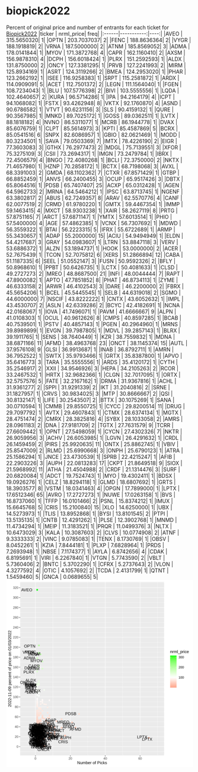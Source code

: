 # biopick2022
Percent of original price and number of entrants for each ticket for [Biopick2022](https://twitter.com/hashtag/Biopick2022)
|ticker |  nrml_price| freq|
|:------|-----------:|----:|
|AVEO   | 315.5650320|    1|
|OPTN   | 203.7037037|    2|
|FENC   | 188.8636364|    2|
|VYGR   | 188.1918819|    2|
|VRNA   | 187.5000000|    2|
|ATNM   | 185.8569052|    3|
|ADMA   | 178.0141844|    1|
|MYOV   | 171.3872768|    4|
|CAPR   | 162.1160410|    2|
|AXSM   | 156.9878310|    4|
|DCPH   | 156.6018424|    1|
|PLRX   | 151.2592593|    1|
|ALDX   | 131.8750000|    2|
|ONCY   | 127.3381295|    1|
|PRVB   | 127.2241993|    2|
|MIRM   | 125.8934169|    1|
|ASRT   | 124.3119266|    2|
|BMEA   | 124.2953020|    1|
|PHAR   | 123.2662192|    1|
|ISEE   | 116.9258383|    1|
|SRPT   | 115.2581872|    1|
|ARDX   | 114.0909091|    5|
|ACET   | 112.7501372|    2|
|LEGN   | 111.1564040|    1|
|FGEN   | 108.7234043|    1|
|BLU    | 107.5776398|    2|
|BIVI   | 103.5555556|    1|
|LQDA   | 102.4640657|    2|
|KURA   |  96.5714286|    1|
|IPA    |  94.2164179|    4|
|ICPT   |  94.1068082|    1|
|FSTX   |  93.4262948|    8|
|VKTX   |  92.1760870|    4|
|ASND   |  90.6786582|    1|
|VTVT   |  90.6231156|    3|
|SLS    |  90.4159132|    1|
|QURE   |  90.3567985|    1|
|MNKD   |  89.7025172|    1|
|GOSS   |  89.0362511|    1|
|LVTX   |  88.1818182|    4|
|NVNO   |  86.5311077|    1|
|MCRB   |  86.1944778|    1|
|DVAX   |  85.6076759|    1|
|CLPT   |  85.5614973|    3|
|KPTI   |  85.4587869|    5|
|BCRX   |  85.0541516|    6|
|SNPX   |  82.6086957|    1|
|GBIO   |  82.0621469|    1|
|MODD   |  80.3234501|    1|
|SAVA   |  79.0503369|    7|
|IMTX   |  78.4226190|    2|
|EIGR   |  77.3603083|    3|
|GTHX   |  76.2977473|    2|
|MDGL   |  75.7139551|    3|
|XFOR   |  75.3275109|    3|
|CSII   |  73.2694317|    1|
|IMGN   |  73.2479784|    1|
|IBRX   |  72.4506579|    4|
|BNGO   |  72.4080268|    1|
|BCLI   |  72.3750000|    2|
|NKTX   |  71.4657980|    1|
|HZNP   |  70.2858172|    1|
|BCTX   |  68.7198068|    3|
|AVXL   |  68.3391003|    2|
|GMDA   |  68.1102362|    7|
|CTXR   |  67.8571429|    1|
|GTBP   |  66.8852459|    1|
|ANVS   |  66.2400455|    3|
|OCUP   |  65.9517426|    3|
|DBTX   |  65.8064516|    1|
|PDSB   |  65.7407407|   25|
|ACXP   |  65.0312428|    1|
|AGEN   |  64.5962733|    2|
|MRNA   |  64.5464212|    1|
|IPSC   |  63.8713745|    1|
|NGENF  |  63.3802817|    2|
|ABUS   |  62.7249357|    8|
|ARAV   |  62.5570776|    4|
|CANF   |  62.0077519|    2|
|CRMD   |  61.9780220|    1|
|GMTX   |  59.4467354|    1|
|IMMP   |  59.1463415|    4|
|MXCT   |  58.9303238|    1|
|XAIR   |  58.2627119|    8|
|PRTG   |  57.8751165|    7|
|ARCT   |  57.6871147|    1|
|YMTX   |  57.6013514|    1|
|PHIO   |  57.5400000|    4|
|AGE    |  57.4862385|    1|
|VCNX   |  56.7307692|    1|
|MDWD   |  56.3559322|    1|
|BTAI   |  56.2223315|    5|
|IFRX   |  55.6722689|    1|
|ARMP   |  55.3430657|    1|
|ADAP   |  55.2000000|   15|
|ACIU   |  54.9494949|    1|
|ELDN   |  54.4217687|    3|
|GRAY   |  54.0983607|    1|
|LTRN   |  53.8847118|    3|
|VERV   |  53.6886372|    1|
|ALZN   |  53.1894737|    1|
|HOOK   |  53.0000000|    2|
|ACER   |  52.7675439|    1|
|TCON   |  52.7075812|    6|
|XERS   |  51.2866894|   12|
|CABA   |  51.1187335|    6|
|SEEL   |  51.0552147|    3|
|FUSN   |  50.9592326|    2|
|BFLY   |  50.8968610|    1|
|PPBT   |  50.6426735|    1|
|LCTX   |  50.4081633|    1|
|CLSD   |  49.2727273|    2|
|MREO   |  48.8687500|   21|
|INFI   |  48.0044444|    7|
|RAPT   |  47.8900082|    1|
|APTO   |  47.7851852|    8|
|PHAT   |  46.8734113|    1|
|ZYME   |  46.6333158|    2|
|ARWR   |  46.4102543|    3|
|DARE   |  46.2200000|    2|
|FBRX   |  45.5654206|    1|
|BCEL   |  45.5445545|    1|
|SELB   |  44.6319018|    2|
|SGMO   |  44.6000000|    7|
|NSCIF  |  43.8222222|    1|
|CNTX   |  43.6052632|    1|
|IMPL   |  43.4530707|    2|
|ASLN   |  42.6339286|    2|
|BCYC   |  42.4182691|    1|
|NCNA   |  42.0168067|    1|
|IOVA   |  41.7496071|    1|
|PAVM   |  41.6666667|    9|
|ALPN   |  41.0108303|    1|
|OCUL   |  40.9612626|    8|
|CMPS   |  40.8597285|    1|
|BCAB   |  40.7539501|    1|
|PSTV   |  40.4857143|    1|
|PGEN   |  40.2964960|    1|
|MRNS   |  39.8989899|    1|
|EVGN   |  39.7987805|    1|
|MDVL   |  39.2857143|    1|
|BLRX   |  39.1911765|    1|
|SENS   |  38.7640449|    1|
|KZR    |  38.7559832|    1|
|MDNA   |  38.6871166|   11|
|AFMD   |  38.4963768|   23|
|ONCT   |  38.1145374|   15|
|AUTL   |  37.9576108|    9|
|GLSI   |  36.9913687|    1|
|INAB   |  36.8792711|    1|
|AMRN   |  36.7952522|    1|
|SWTX   |  35.9793466|    1|
|GRTX   |  35.8387800|    1|
|APVO   |  35.6416773|    3|
|TARA   |  35.5555556|    1|
|ARDS   |  35.4120172|    1|
|CYTH   |  35.2546917|    2|
|XXII   |  34.9546926|    3|
|HEPA   |  34.2105263|    2|
|RCOR   |  33.2467532|    1|
|HRTX   |  32.9682366|    1|
|CLGN   |  32.7017095|    1|
|ORTX   |  32.5757576|    5|
|FATE   |  32.2167162|    1|
|DRMA   |  31.9367816|    1|
|ACHL   |  31.9361277|    2|
|SPPI   |  31.9291339|    2|
|IKT    |  31.2040816|    2|
|SRNE   |  31.1827957|    1|
|CRVS   |  30.9834025|    3|
|MTP    |  30.8666667|    2|
|QSI    |  30.8132147|    1|
|LIFE   |  30.2543507|    2|
|BTTX   |  30.1075269|    1|
|SANA   |  30.0710594|    1|
|CMMB   |  29.8550725|    1|
|CYCC   |  29.8200514|   11|
|DRUG   |  29.7097792|    1|
|AVTX   |  29.4607843|    1|
|CTMX   |  28.6374134|    1|
|MGTX   |  28.4751474|    2|
|CMRX   |  28.3825816|    4|
|SYBX   |  28.1033058|    2|
|AMRS   |  28.0961183|    2|
|DNA    |  27.9181709|    2|
|TGTX   |  27.7631579|    9|
|TCRR   |  27.6609442|    1|
|OPNT   |  27.5498059|    1|
|CYCN   |  27.4302326|    7|
|NKTR   |  26.9059956|    3|
|ACHV   |  26.6053985|    1|
|LGVN   |  26.4291632|    1|
|CRDL   |  26.1459459|    2|
|PIRS   |  25.9920635|   11|
|ONTX   |  25.8862745|    1|
|VBIV   |  25.8547009|    2|
|RLMD   |  25.6990668|    3|
|ONPH   |  25.6790123|    1|
|ATRA   |  25.1586294|    1|
|JNCE   |  23.4730539|    1|
|SPRB   |  22.4215247|    1|
|AFIB   |  22.2903226|    3|
|AUPH   |  22.0813283|   17|
|CKPT   |  21.8649518|    9|
|SIOX   |  21.5968992|   11|
|ATHA   |  21.4504988|    2|
|CRDF   |  21.1314476|    3|
|SURF   |  20.6820084|    1|
|ADCT   |  19.7524743|    1|
|MYO    |  19.4302411|    1|
|BDSX   |  19.0926276|    1|
|CELZ   |  18.8294118|    1|
|GLMD   |  18.6807692|    1|
|GRTS   |  18.3903577|    8|
|VSTM   |  18.0341463|    4|
|OPGN   |  17.7899000|    1|
|LPTX   |  17.6512346|   65|
|AVRO   |  17.2727273|    1|
|NUWE   |  17.0263158|    1|
|BVS    |  16.8737060|    1|
|TFFP   |  16.0101466|    2|
|PSNL   |  15.8374212|    1|
|IMUX   |  15.6645768|    5|
|CRIS   |  15.2100840|   15|
|XLO    |  14.6250000|    1|
|UBX    |  14.5273973|    1|
|TLIS   |  13.8952868|    1|
|BYSI   |  13.8101545|    2|
|PTPI   |  13.5135135|    1|
|CNTB   |  12.4291262|    1|
|PLSE   |  12.3902768|    1|
|MNMD   |  11.4734294|    1|
|MEIP   |  11.3183521|    1|
|PRQR   |  11.0499376|    3|
|NLTX   |  10.6473029|    3|
|KALA   |  10.3087603|    2|
|CLVS   |  10.0774908|    2|
|ATNF   |   9.3333333|    2|
|VINC   |   9.0785083|    1|
|TENX   |   8.1730769|    1|
|OBSV   |   8.0452261|    1|
|KZIA   |   7.8444181|    1|
|PLXP   |   7.6828964|    1|
|PRDS   |   7.2693948|    1|
|NBSE   |   7.1174377|    1|
|AYLA   |   6.8742656|    4|
|CDAK   |   6.8195691|    1|
|VIRI   |   6.2267840|    1|
|VTGN   |   5.7743590|    2|
|VBLT   |   5.7360406|    2|
|BNTC   |   5.3702290|    1|
|CFRX   |   5.2737643|    2|
|VLON   |   4.3277592|    4|
|OTIC   |   4.1057692|    2|
|TCDA   |   2.4131799|    1|
|QTNT   |   1.5459460|    5|
|GNCA   |   0.0689655|    5|
![retvspicks](biopicks.png?raw=true)
